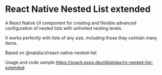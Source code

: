 # React Native Nested List extended
A React Native UI component for creating and flexible advanced configuration of nested lists with unlimited nesting levels.

It works perfectly with lists of any size, including those thay cointain many items.

Based on @natalia.li/react-native-nested-list

Usage and code sample https://snack.expo.dev/@latglas/rn-nested-list-extended
